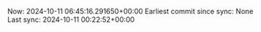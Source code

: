 Now: 2024-10-11 06:45:16.291650+00:00 Earliest commit since sync: None Last sync: 2024-10-11 00:22:52+00:00
